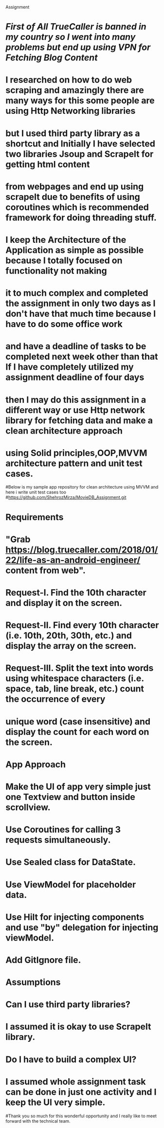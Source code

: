  Assignment

# ***First of All TrueCaller is banned in my country so I went into many problems but end up using VPN for Fetching Blog Content***

# I researched on how to do web scraping and amazingly there are many ways for this some people are using Http Networking libraries
# but I used third party library as a shortcut and Initially I have selected two libraries Jsoup and ScrapeIt for getting html content
# from webpages and end up using scrapeIt due to benefits of using coroutines which is recommended framework for doing threading stuff.

# I keep the Architecture of the Application as simple as possible because I totally focused on functionality not making 
# it to much complex and completed the assignment in only two days as I don't have that much time because I have to do some office work 
# and have a deadline of tasks to be completed next week other than that If I have completely utilized my assignment deadline of four days 
# then I may do this assignment in a different way or use Http network library for fetching data and make a clean architecture approach 
# using Solid principles,OOP,MVVM architecture pattern and unit test cases.

#Below is my sample app repository for clean architecture using MVVM and here i write unit test cases too       
#https://github.com/ShehrozMirza/MovieDB_Assignment.git

# Requirements
# "Grab https://blog.truecaller.com/2018/01/22/life-as-an-android-engineer/ content from web".
# Request-I.  Find the 10th character and display it on the screen.
# Request-II. Find every 10th character (i.e. 10th, 20th, 30th, etc.) and display the array on the screen.
# Request-III. Split the text into words using whitespace characters (i.e. space, tab, line break, etc.) count the occurrence of every
# unique word (case insensitive) and display the count for each word on the screen.

# App Approach
# Make the UI of app very simple just one Textview and button inside scrollview.
# Use Coroutines for calling 3 requests simultaneously.
# Use Sealed class for DataState.
# Use ViewModel for placeholder data.
# Use Hilt for injecting components and use "by" delegation for injecting viewModel.
# Add GitIgnore file.

# Assumptions 
# Can I use third party libraries?
# I assumed it is okay to use ScrapeIt library.

# Do I have to build a complex UI?
# I assumed whole assignment task can be done in just one activity and I keep the UI very simple.

#Thank you so much for this wonderful opportunity and I really like to meet forward with the technical team.
